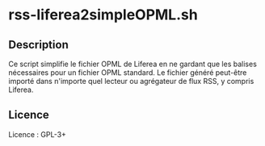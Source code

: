 # rss-liferea2simpleOPML.sh

## Description

Ce script simplifie le fichier OPML de Liferea en ne gardant que les balises nécessaires pour un fichier OPML standard.
Le fichier généré peut-être importé dans n'importe quel lecteur ou agrégateur de flux RSS, y compris Liferea.

## Licence
Licence : GPL-3+
